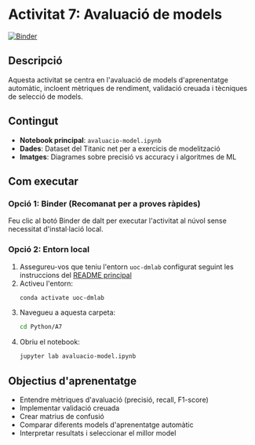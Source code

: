# Activitat 7: Avaluació de models

[![Binder](https://mybinder.org/badge_logo.svg)](https://mybinder.org/v2/gl/UOC%2Feimt%2Fdatascience%2FLAB%2Fpython-cat/HEAD?urlpath=%2Fdoc%2Ftree%2FPython%2FA7%2Favaluacio-model.ipynb)

## Descripció

Aquesta activitat se centra en l'avaluació de models d'aprenentatge automàtic, incloent mètriques de rendiment, validació creuada i tècniques de selecció de models.

## Contingut

- **Notebook principal**: `avaluacio-model.ipynb`
- **Dades**: Dataset del Titanic net per a exercicis de modelització
- **Imatges**: Diagrames sobre precisió vs accuracy i algoritmes de ML

## Com executar

### Opció 1: Binder (Recomanat per a proves ràpides)
Feu clic al botó Binder de dalt per executar l'activitat al núvol sense necessitat d'instal·lació local.

### Opció 2: Entorn local
1. Assegureu-vos que teniu l'entorn `uoc-dmlab` configurat seguint les instruccions del [README principal](../../README.md)
2. Activeu l'entorn:
   ```bash
   conda activate uoc-dmlab
   ```
3. Navegueu a aquesta carpeta:
   ```bash
   cd Python/A7
   ```
4. Obriu el notebook:
   ```bash
   jupyter lab avaluacio-model.ipynb
   ```

## Objectius d'aprenentatge

- Entendre mètriques d'avaluació (precisió, recall, F1-score)
- Implementar validació creuada
- Crear matrius de confusió
- Comparar diferents models d'aprenentatge automàtic
- Interpretar resultats i seleccionar el millor model
